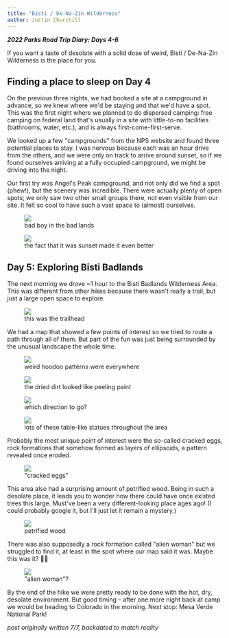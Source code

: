 ```yaml
---
title: "Bisti / De-Na-Zin Wilderness"
author: Justin Churchill
---
```

***2022 Parks Road Trip Diary: Days 4-6***

If you want a taste of desolate with a solid dose of weird, Bisti / De-Na-Zin Wilderness is the place for you.
<!--end_excerpt-->

## Finding a place to sleep on Day 4
On the previous three nights, we had booked a site at a campground in advance, so we knew where we'd be staying and that we'd have a spot. This was the first night where we planned to do dispersed camping: free camping on federal land that's usually in a site with little-to-no facilities (bathrooms, water, etc.), and is always first-come-first-serve.

We looked up a few "campgrounds" from the NPS website and found three potential places to stay. I was nervous because each was an hour drive from the others, and we were only on track to arrive around sunset, so if we found ourselves arriving at a fully occupied campground, we might be driving into the night.

Our first try was Angel's Peak campground, and not only did we find a spot (phew!), but the scenery was incredible. There were actually plenty of open spots; we only saw two other small groups there, not even visible from our site. It felt so cool to have such a vast space to (almost) ourselves.

<!-- pic of me at sunset at angel's peak -->
<figure>
    <img src="https://lh3.googleusercontent.com/pw/AM-JKLVBZ6zGkGShXpf0ahYZ1A-6M3ZhASwSa32Xnsw7E-8GKbthYggtN429Zs0Ge4jZmfrA2J2tZvwFsYuDeSyUFRcxv1NInWbj24vMq8DfOWVNwTQUaOquR7stgrQnmUH1682pXd5qZFxM2MYR63BNTQl3MA=w1862-h1396-no?authuser=0">
    <figcaption>bad boy in the bad lands</figcaption>
</figure>

<!-- sunset at angel's peak -->
<figure>
    <img src="https://lh3.googleusercontent.com/pw/AM-JKLVhGSVDXgpLnN5qVK1tILv_wl_L42ouhYTlanDdNvVAJbN5UrC7EQIGZWH8pWQtmWDMwKuD8i3MxBs85RyhVvTACV--_B72InEFJobVxJU3B8t_sqM-3UBlTf1OVpcz-G86RLogsD9xZAon44EVSgfbJQ=w1862-h1396-no?authuser=0">
    <figcaption>the fact that it was sunset made it even better</figcaption>
</figure>

## Day 5: Exploring Bisti Badlands

The next morning we drove ~1 hour to the Bisti Badlands Wilderness Area. This was different from other hikes because there wasn't really a trail, but just a large open space to explore.

<!-- wilderness boundary behind this sign -->
<figure>
    <img src="https://lh3.googleusercontent.com/pw/AM-JKLVcnYS-dqW9tYfj9iywGsoq4gOR6F_fZD8TGaCxDA6tiP_M9b8n4WvOTggwALRZnMyzyE6Sm-3q1Ow4hLAHV5Z_xv2ntHSECVzcOGaMA86TBpbXWZO6yR2WuzwEpzGISXp5o5waBFbyolQ6nzN2lwwlmw=w1862-h1396-no?authuser=0">
    <figcaption>this was the trailhead</figcaption>
</figure>

We had a map that showed a few points of interest so we tried to route a path through all of them. But part of the fun was just being surrounded by the unusual landscape the whole time.

<!-- hoodoos pic -->
<figure>
    <img src="https://lh3.googleusercontent.com/pw/AM-JKLU3v2AiWoPFYEMEMKBC1gf0-d03sAAOUwLq7PUmsKCmLNfu5AUDSAyiAzQdtzmvL2EZMd29BbtavqWSQM0kdiYS4cRtjbkdiTqZL47FsYETFDETUUpiXJ8bHl9WD5KcW03QtzliWSTuC40JCRMBhQUUdQ=w1862-h1396-no?authuser=0">
    <figcaption>weird hoodoo patterns were everywhere</figcaption>
</figure>


<!-- dirt like peeling paint -->
<figure>
    <img src="https://lh3.googleusercontent.com/pw/AM-JKLVGjpPwZMBrDrQyycJ_unBzk7u8rCmLqaUbwLUKj-CSWhbWSM5DQo76oyjBrd_RgVxY6dep4LX0qeBczi38DHEB4ALIjYaloJROgvEztlHFy-KhWR2IN7Yryei85W9FPOZKBljfOCC8JoTActwL0sRr4g=w1862-h1396-no?authuser=0">
    <figcaption>the dried dirt looked like peeling paint</figcaption>
</figure>


<!-- looking out over badlands -->
<figure>
    <img src="https://lh3.googleusercontent.com/pw/AM-JKLUr3UcWx9LAR9Sqzo2yMYWFEuTdfl8iAZaal-FDq_53MGN3PirSx5RAQgDLLsaU1UB9hpFpQPBhNMBYYtkRX6wbeqIbvEVjaUWooW9kACMNmTgaihxrsiNQG6VR0f_lv3jEWUErHMkejQPmh3uLiZSTKw=w1862-h1396-no?authuser=0">
    <figcaption>which direction to go?</figcaption>
</figure>

<!-- more tabley hoodoo things -->
<figure>
    <img src="https://lh3.googleusercontent.com/pw/AM-JKLUJyJo0T0TfxIEucyQNkFHkJq0Ts4vvBvUmGaMQefoWHjvy6JCR_TuWgm-YQ_gB-2CrRT236GtECVXzn9Gvk7Y9dbdn97ktftYdlQXDAxw9PsCX9VRWvsHXYLrdiHtjrCv32edNOBBsYLkxdffxGQKI-Q=w1862-h1396-no?authuser=0">
    <figcaption>lots of these table-like statues throughout the area</figcaption>
</figure>

Probably the most unique point of interest were the so-called cracked eggs, rock formations that somehow formed as layers of ellipsoids, a pattern revealed once eroded.

<!-- cracked eggs -->
<figure>
    <img src="https://lh3.googleusercontent.com/pw/AM-JKLXwSudFl4NOT1ZK_JJpzflxUI3hy4lgF7Yd-0h7-omui7EVjVX_7KR3CEjv45QqBf2HY0Y-IoAnDb1GR5VDfZFXk5sZq3Qs2oM2uuoj8qa6FTwwQUS7IPluTEyPw9ElObYzl3PArESqcvicy2vIXDpKpg=w1862-h1396-no?authuser=0">
    <figcaption>"cracked eggs"</figcaption>
</figure>

This area also had a surprising amount of petrified wood. Being in such a desolate place, it leads you to wonder how there could have once existed trees this large. Must've been a very different-looking place ages ago! (I could probably google it, but I'll just let it remain a mystery.)

<!-- petrified wood -->
<figure>
    <img src="https://lh3.googleusercontent.com/pw/AM-JKLX6D3frtNSiyr6t1dI8yNoTIMxOq7HdPJmsqkZXu5eGm9cl6GfRIbAMbTODXrX7p_l78hFtN0MiK9ynubAXIyjLyapoo9dEAH0_ZxgkJvnBgGxJMCi__Iv0FPZeMTcZbxKGFH1qm2nWZ1FqKWDRxM_o9g=w1862-h1396-no?authuser=0">
    <figcaption>petrified wood</figcaption>
</figure>

There was also supposedly a rock formation called "alien woman" but we struggled to find it, at least in the spot where our map said it was. Maybe this was it? 🤷‍♂️

<!-- alien woman, we think -->
<figure>
    <img src="https://lh3.googleusercontent.com/pw/AM-JKLWmEvGsvOQiW-SmUipGdcYSJKVV_shhGBMjS1bSnC8SPPn2o1-xg7b_Kmsy-ClSxaxJPj7f7C1Forn4d1PsZFRoqbSJPk9aNMNWUqNLCygJ08Bll_jw7f4oV8CkyO4eGp3CPdskTDzii6BRy76D8imb6g=w1048-h1396-no?authuser=0">
    <figcaption>"alien woman"?</figcaption>
</figure>

By the end of the hike we were pretty ready to be done with the hot, dry, desolate environment. But good timing – after one more night back at camp we would be heading to Colorado in the morning. Next stop: Mesa Verde National Park!

_post originally written 7/7, backdated to match reality_
